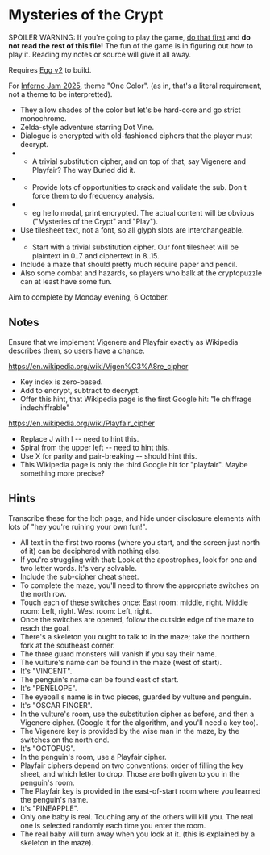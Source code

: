 # Mysteries of the Crypt

SPOILER WARNING: If you're going to play the game, [do that first](https://aksommerville.itch.io/mysteries-of-the-crypt) and **do not read the rest of this file!**
The fun of the game is in figuring out how to play it.
Reading my notes or source will give it all away.

Requires [Egg v2](https://github.com/aksommerville/egg2) to build.

For [Inferno Jam 2025](https://itch.io/jam/inferno-jam-2025), theme "One Color".
(as in, that's a literal requirement, not a theme to be interpretted).

- They allow shades of the color but let's be hard-core and go strict monochrome.
- Zelda-style adventure starring Dot Vine.
- Dialogue is encrypted with old-fashioned ciphers that the player must decrypt.
- - A trivial substitution cipher, and on top of that, say Vigenere and Playfair? The way Buried did it.
- - Provide lots of opportunities to crack and validate the sub. Don't force them to do frequency analysis.
- - eg hello modal, print encrypted. The actual content will be obvious ("Mysteries of the Crypt" and "Play").
- Use tilesheet text, not a font, so all glyph slots are interchangeable.
- - Start with a trivial substitution cipher. Our font tilesheet will be plaintext in 0..7 and ciphertext in 8..15.
- Include a maze that should pretty much require paper and pencil.
- Also some combat and hazards, so players who balk at the cryptopuzzle can at least have some fun.

Aim to complete by Monday evening, 6 October.

## Notes

Ensure that we implement Vigenere and Playfair exactly as Wikipedia describes them, so users have a chance.

https://en.wikipedia.org/wiki/Vigen%C3%A8re_cipher
 - Key index is zero-based.
 - Add to encrypt, subtract to decrypt.
 - Offer this hint, that Wikipedia page is the first Google hit: "le chiffrage indechiffrable"
 
https://en.wikipedia.org/wiki/Playfair_cipher
 - Replace J with I -- need to hint this.
 - Spiral from the upper left -- need to hint this.
 - Use X for parity and pair-breaking -- should hint this.
 - This Wikipedia page is only the third Google hit for "playfair". Maybe something more precise?
 
## Hints

Transcribe these for the Itch page, and hide under disclosure elements with lots of "hey you're ruining your own fun!".

- All text in the first two rooms (where you start, and the screen just north of it) can be deciphered with nothing else.
- If you're struggling with that: Look at the apostrophes, look for one and two letter words. It's very solvable.
- Include the sub-cipher cheat sheet.
- To complete the maze, you'll need to throw the appropriate switches on the north row.
- Touch each of these switches once: East room: middle, right. Middle room: Left, right. West room: Left, right.
- Once the switches are opened, follow the outside edge of the maze to reach the goal.
- There's a skeleton you ought to talk to in the maze; take the northern fork at the southeast corner.
- The three guard monsters will vanish if you say their name.
- The vulture's name can be found in the maze (west of start).
- It's "VINCENT".
- The penguin's name can be found east of start.
- It's "PENELOPE".
- The eyeball's name is in two pieces, guarded by vulture and penguin.
- It's "OSCAR FINGER".
- In the vulture's room, use the substitution cipher as before, and then a Vigenere cipher. (Google it for the algorithm, and you'll need a key too).
- The Vigenere key is provided by the wise man in the maze, by the switches on the north end.
- It's "OCTOPUS".
- In the penguin's room, use a Playfair cipher.
- Playfair ciphers depend on two conventions: order of filling the key sheet, and which letter to drop. Those are both given to you in the penguin's room.
- The Playfair key is provided in the east-of-start room where you learned the penguin's name.
- It's "PINEAPPLE".
- Only one baby is real. Touching any of the others will kill you. The real one is selected randomly each time you enter the room.
- The real baby will turn away when you look at it. (this is explained by a skeleton in the maze).
